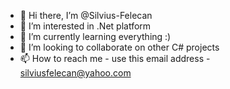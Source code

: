 - 👋 Hi there, I’m @Silvius-Felecan
- 👀 I’m interested in .Net platform
- 🌱 I’m currently learning everything :)
- 💞️ I’m looking to collaborate on other C# projects
- 📫 How to reach me - use this email address - silviusfelecan@yahoo.com

<!---
Silvius-Felecan/Silvius-Felecan is a ✨ special ✨ repository because its `README.md` (this file) appears on your GitHub profile.
You can click the Preview link to take a look at your changes.
--->
